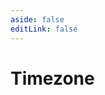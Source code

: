```yaml
---
aside: false
editLink: false
---
```


# Timezone

<script setup>
import Chart from '../../components/SampleChart.vue'
import data from '../../data/sample/timezone/index.json'
</script>
<Chart :js="data['index.js']" :html="data['index.html']" :css="data['index.css']" title="Timezone"/>

<!--@include: @/data/sample/timezone/index.md-->